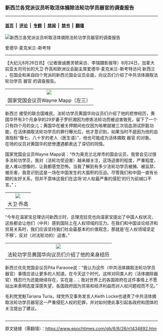 ### 新西兰各党派议员听取活体摘除法轮功学员器官的调查报告

---

#### [首页](../../../..?n1434892) &nbsp;|&nbsp; [评论](../../../../../epoch-comment?n1434892) &nbsp;|&nbsp; [专题](../../../../../epoch-special?n1434892) &nbsp;|&nbsp; [禁闻](../../../../../epoch-news?n1434892) &nbsp;|&nbsp; [禁书](../../../../../books?n1434892) &nbsp;|&nbsp; [翻墙](https://github.com/gfw-breaker/nogfw/blob/master/README.md?n1434892)


<div><img alt="新西兰各党派议员听取活体摘除法轮功学员器官的调查报告" class="attachment-djy_600_400 size-djy_600_400 wp-post-image" src="https://i.epochtimes.com/assets/uploads/2006/08/60826023158964-600x400.jpg"/>
<div class="caption">
 <p>
  爱德华‧麦克米兰-斯考特
 </p>
</div></div><hr/><div class="post_content" id="artbody" itemprop="articleBody">
 <!-- article content begin -->
 <p>
  【大纪元8月26日讯】（记者唐诚惠灵顿采访、李瑞摄影报导）8月24日，加拿大前亚太司司长的大卫‧乔高和欧洲议会副主席爱德华‧麦克米兰-斯考特访问
  <ok href="https://www.epochtimes.com/gb/tag/%E6%96%B0%E8%A5%BF%E5%85%B0.html">
   新西兰
  </ok>
  ，在国会和来自四个党派的新西兰国会议员会面，向议员们介绍了中共活体摘取法轮功学员
  <ok href="https://www.epochtimes.com/gb/tag/%E5%99%A8%E5%AE%98.html">
   器官
  </ok>
  的调查报告。
  <br/>
  <center>
  </center>
 </p>
 <table border="0" cellpadding="3" cellspacing="3" width="100%">
  <tr>
   <td align="center">
    <ok href="/i6/60826023221964.jpg">
     <img src="/i6/60826023221964--ss.jpg"/>
    </ok>
   </td>
  </tr>
  <tr>
   <td align="center">
    <span class="bn12">
     国家党国会议员Wayne Mapp（左三）
    </span>
   </td>
  </tr>
 </table>
 <p>
 </p>
 <p>
  <ok href="https://www.epochtimes.com/gb/tag/%E6%96%B0%E8%A5%BF%E5%85%B0.html">
   新西兰
  </ok>
  接受的联合国难民，法轮功学员黄国华向议员们介绍了他的悲惨经历，黄国华怀有3个月身孕的29岁妻子罗织湘因为修炼法轮功而被迫害致死，留下了一个只有四个月的女儿；黄国华在被关押期间也仅因为咳嗽就被三次验血测试肝脏功能，在活体摘取法轮功学员的罪行曝光后，他才意识到，如果当时不是因为他的血液指标“像七、八十岁的老人（医生语）”，他也可能成为活体摘取
  <ok href="https://www.epochtimes.com/gb/tag/%E5%99%A8%E5%AE%98.html">
   器官
  </ok>
  的对象。 在场的议员对黄国华的悲惨遭遇都表达了深切的同情。
 </p>
 <p>
  国家党国会议员Wayne Mapp说：“作为奥克兰北岸市的国会议员，我曾会见过很多法轮功学员，我对（法轮功受迫害）越来越关注，这场迫害的程度，严重程度，是人难以想像的，让我都感觉恐怖。当我了解到有多少法轮功学员被捕、被监禁、被杀害，我意识到这是一场在中国发生的大面积的压迫。尽管我们和中国一直有长期的友好关系，但并不意味这我们在这场‘对人权最严重的侵犯’的行为前缄口不言。”；
  <br/>
  <center>
  </center>
 </p>
 <table border="0" cellpadding="3" cellspacing="3" width="100%">
  <tr>
   <td align="center">
    <ok href="/i6/60826023242964.jpg">
     <img src="/i6/60826023242964--ss.jpg"/>
    </ok>
   </td>
  </tr>
  <tr>
   <td align="center">
    <span class="bn12">
     大卫‧乔高
    </span>
   </td>
  </tr>
 </table>
 <p>
 </p>
 <p>
  “今年在温家宝总理访问新西兰时，总理克拉克也向温家宝提出了中国人权状况，这些都会让他们（中共）感到国际上在人权领域的压力。在我们和中国谈论经济和贸易关系时，我们应该坚持我们社会最基本的价值观念，那就是‘在人权领域坚定不移’，反对（对法轮功的）迫害。”
  <br/>
  <center>
  </center>
 </p>
 <table border="0" cellpadding="3" cellspacing="3" width="100%">
  <tr>
   <td align="center">
    <ok href="/i6/60826023304964.jpg">
     <img src="/i6/60826023304964--ss.jpg"/>
    </ok>
   </td>
  </tr>
  <tr>
   <td align="center">
    <span class="bn12">
     法轮功学员黄国华向议员们介绍了他的亲身经历
    </span>
   </td>
  </tr>
 </table>
 <p>
 </p>
 <p>
  新西兰优先党国会议员Pita Paraone说：“我认为这件（中共活体摘取法轮功学员器官）事情应该让更多的人知道。在今天这个时代，这样对同类人的（活体摘除器官）残忍行为还能继续存在，实在是…；我对世界上的各国政府在这件事情上不愿站出来表明态度深感失望，各国政府因为贸易和经济利益而对人权问题视而不见。”
 </p>
 <p>
  毛利党党魁Tariana Turia，绿党外交事务发言人Keith Locke也谴责了中共活体摘取法轮功学员器官这一严重侵犯人权的犯罪，并对如何使此事引起各政府和团体的关注提出了建议。
  <br/>
  <font color="#ffffff">
   (http://www.dajiyuan.com)
  </font>
 </p>
 <!-- article content end -->
 <div id="below_article_ad">
 </div>
</div>


---

原文链接（需翻墙）：https://www.epochtimes.com/gb/6/8/26/n1434892.htm